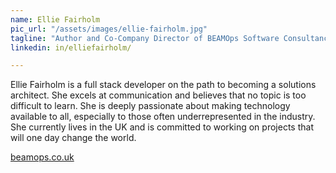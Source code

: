```yaml
---
name: Ellie Fairholm
pic_url: "/assets/images/ellie-fairholm.jpg"
tagline: "Author and Co-Company Director of BEAMOps Software Consultancy"
linkedin: in/elliefairholm/

---
```

Ellie Fairholm is a full stack developer on the path to becoming a solutions architect. She excels at communication and believes that no topic is too difficult to learn. She is deeply passionate about making technology available to all, especially to those often underrepresented in the industry. She currently lives in the UK and is committed to working on projects that will one day change the world.

[beamops.co.uk](https://beamops.co.uk/)
